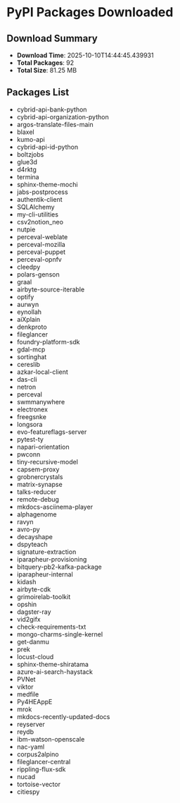 # PyPI Packages Downloaded

## Download Summary
- **Download Time**: 2025-10-10T14:44:45.439931
- **Total Packages**: 92
- **Total Size**: 81.25 MB

## Packages List
- cybrid-api-bank-python
- cybrid-api-organization-python
- argos-translate-files-main
- blaxel
- kumo-api
- cybrid-api-id-python
- boltzjobs
- glue3d
- d4rktg
- termina
- sphinx-theme-mochi
- jabs-postprocess
- authentik-client
- SQLAlchemy
- my-cli-utilities
- csv2notion_neo
- nutpie
- perceval-weblate
- perceval-mozilla
- perceval-puppet
- perceval-opnfv
- cleedpy
- polars-genson
- graal
- airbyte-source-iterable
- optify
- aurwyn
- eynollah
- aiXplain
- denkproto
- fileglancer
- foundry-platform-sdk
- gdal-mcp
- sortinghat
- cereslib
- azkar-local-client
- das-cli
- netron
- perceval
- swmmanywhere
- electronex
- freegsnke
- longsora
- evo-featureflags-server
- pytest-ty
- napari-orientation
- pwconn
- tiny-recursive-model
- capsem-proxy
- grobnercrystals
- matrix-synapse
- talks-reducer
- remote-debug
- mkdocs-asciinema-player
- alphagenome
- ravyn
- avro-py
- decayshape
- dspyteach
- signature-extraction
- iparapheur-provisioning
- bitquery-pb2-kafka-package
- iparapheur-internal
- kidash
- airbyte-cdk
- grimoirelab-toolkit
- opshin
- dagster-ray
- vid2gifx
- check-requirements-txt
- mongo-charms-single-kernel
- get-danmu
- prek
- locust-cloud
- sphinx-theme-shiratama
- azure-ai-search-haystack
- PVNet
- viktor
- medfile
- Py4HEAppE
- mrok
- mkdocs-recently-updated-docs
- reyserver
- reydb
- ibm-watson-openscale
- nac-yaml
- corpus2alpino
- fileglancer-central
- rippling-flux-sdk
- nucad
- tortoise-vector
- citiespy
